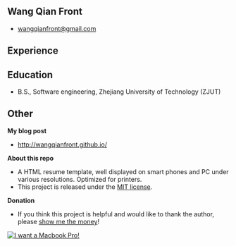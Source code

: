 Wang Qian Front
--------------------

+ wangqianfront@gmail.com



Experience
---------------------



Education
---------------------
+ B.S., Software engineering, Zhejiang University of Technology (ZJUT)

Other
---------------------

**My blog post**

+ http://wangqianfront.github.io/



**About this repo**

+ A HTML resume template, well displayed on smart phones and PC under various resolutions. Optimized for printers.
+ This project is released under the [MIT license](http://opensource.org/licenses/MIT).


**Donation**

+ If you think this project is helpful and would like to thank the author, please [show me the money](http://www.urbandictionary.com/define.php?term=show+me+the+money)!

[![I want a Macbook Pro!](https://img.alipay.com/sys/personalprod/style/mc/btn-index.png)](https://me.alipay.com/wangqianfront)

